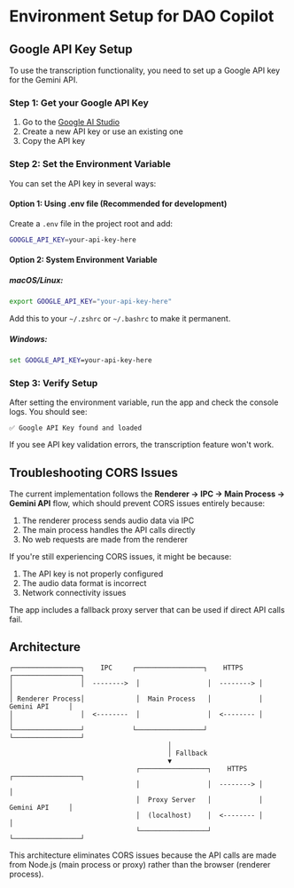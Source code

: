 # Environment Setup for DAO Copilot

## Google API Key Setup

To use the transcription functionality, you need to set up a Google API key for the Gemini API.

### Step 1: Get your Google API Key

1. Go to the [Google AI Studio](https://aistudio.google.com/app/apikey)
2. Create a new API key or use an existing one
3. Copy the API key

### Step 2: Set the Environment Variable

You can set the API key in several ways:

#### Option 1: Using .env file (Recommended for development)

Create a `.env` file in the project root and add:

```bash
GOOGLE_API_KEY=your-api-key-here
```

#### Option 2: System Environment Variable

##### macOS/Linux:

```bash
export GOOGLE_API_KEY="your-api-key-here"
```

Add this to your `~/.zshrc` or `~/.bashrc` to make it permanent.

##### Windows:

```cmd
set GOOGLE_API_KEY=your-api-key-here
```

### Step 3: Verify Setup

After setting the environment variable, run the app and check the console logs. You should see:

```
✅ Google API Key found and loaded
```

If you see API key validation errors, the transcription feature won't work.

## Troubleshooting CORS Issues

The current implementation follows the **Renderer → IPC → Main Process → Gemini API** flow, which should prevent CORS issues entirely because:

1. The renderer process sends audio data via IPC
2. The main process handles the API calls directly
3. No web requests are made from the renderer

If you're still experiencing CORS issues, it might be because:

1. The API key is not properly configured
2. The audio data format is incorrect
3. Network connectivity issues

The app includes a fallback proxy server that can be used if direct API calls fail.

## Architecture

```
┌─────────────────┐    IPC     ┌─────────────────┐    HTTPS    ┌─────────────────┐
│                 │  -------->  │                 │  --------> │                 │
│ Renderer Process│             │  Main Process   │            │  Gemini API     │
│                 │  <--------  │                 │  <-------- │                 │
└─────────────────┘            └─────────────────┘            └─────────────────┘
                                        │
                                        │ Fallback
                                        ▼
                                ┌─────────────────┐    HTTPS    ┌─────────────────┐
                                │                 │  --------> │                 │
                                │  Proxy Server   │            │  Gemini API     │
                                │  (localhost)    │  <-------- │                 │
                                └─────────────────┘            └─────────────────┘
```

This architecture eliminates CORS issues because the API calls are made from Node.js (main process or proxy) rather than the browser (renderer process).
